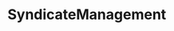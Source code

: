 # SyndicateManagement   

<script src="https://unpkg.com/@stoplight/elements/web-components.min.js"></script>
<link rel="stylesheet" href="https://unpkg.com/@stoplight/elements/styles.min.css">

<elements-api
  apiDescriptionUrl="SyndicateManagement.yaml"
  layout="sidebar"
  router="hash"
  hideTryIt="false"
  hideSchemas="false"
  hideInternal="false"
/>